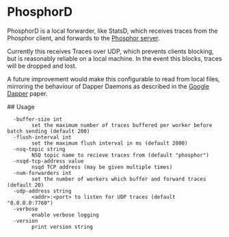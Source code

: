 # PhosphorD

PhosphorD is a local forwarder, like StatsD, which receives traces from the Phosphor client, and forwards to the [Phosphor server](https://github.com/mondough/phosphor/tree/master/phosphor).

Currently this receives Traces over UDP, which prevents clients blocking, but is reasonably reliable on a local machine. In the event this blocks, traces will be dropped and lost.

A future improvement would make this configurable to read from local files, mirroring the behaviour of Dapper Daemons as described in the [Google Dapper](https://research.google.com/pubs/pub36356.html) paper.

## Usage

```
  -buffer-size int
    	set the maximum number of traces buffered per worker before batch sending (default 200)
  -flush-interval int
    	set the maximum flush interval in ms (default 2000)
  -nsq-topic string
    	NSQ topic name to recieve traces from (default "phosphor")
  -nsqd-tcp-address value
    	nsqd TCP address (may be given multiple times)
  -num-forwarders int
    	set the number of workers which buffer and forward traces (default 20)
  -udp-address string
    	<addr>:<port> to listen for UDP traces (default "0.0.0.0:7760")
  -verbose
    	enable verbose logging
  -version
    	print version string
```
